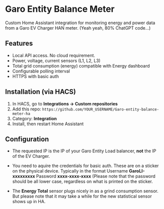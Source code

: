 # Garo Entity Balance Meter

Custom Home Assistant integration for monitoring energy and power data from a Garo EV Charger HAN meter.
(Yeah yeah, 80% ChatGPT code...)

## Features

- Local API access. No cloud requirement.
- Power, voltage, current sensors (L1, L2, L3)
- Total grid consumption (energy) compatible with Energy dashboard
- Configurable polling interval
- HTTPS with basic auth

## Installation (via HACS)

1. In HACS, go to **Integrations → Custom repositories**
2. Add this repo: `https://github.com/YOUR_USERNAME/Garo-entity-balance-meter-ha`
3. Category: **Integration**
4. Install, then restart Home Assistant

## Configuration
- The requested IP is the IP of your Garo Entity Load balancer, **not** the IP of the EV Charger.

- You need to aquire the credentials for basic auth. These are on a sticker
on the physical device. Typically in the format 
Username **GaroLI-xxxxxxxxx**
Password **xxxx-xxxx-xxxx** (Please note that the password should be all lower case, regardless on what is printed on the sticker.

- The **Energy Total** sensor plugs nicely in as a grind consumption sensor. But please note that it may take a while for the new statistical sensor shows up in HA. 


